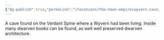```yaml
---
{"dg-publish":true,"permalink":"/locations/the-dawn-empire/wyvern-cave/"}
---
```


A cave found on the Verdant Spine where a Wyvern had been living. Inside many dwarven books can be found, as well well preserved dwarven architecture. 